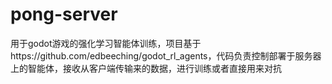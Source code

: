 # pong-server
用于godot游戏的强化学习智能体训练，项目基于https://github.com/edbeeching/godot_rl_agents，代码负责控制部署于服务器上的智能体，接收从客户端传输来的数据，进行训练或者直接用来对抗
